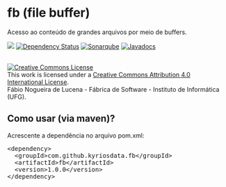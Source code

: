 # fb (file buffer)
Acesso ao conteúdo de grandes arquivos por meio de buffers. 

[<img src="https://api.travis-ci.org/kyriosdata/fb.svg?branch=master">](https://travis-ci.org/kyriosdata/fb)
[![Dependency Status](https://www.versioneye.com/user/projects/581bd12dafb6141c1c4bf023/badge.svg?style=flat-square)](https://www.versioneye.com/user/projects/581bd12dafb6141c1c4bf023)
[![Sonarqube](https://sonarqube.com/api/badges/gate?key=com.github.kyriosdata.fb:fb)](https://sonarqube.com/dashboard/index?id=com.github.kyriosdata.fb%3Afb)
[![Javadocs](http://javadoc.io/badge/com.github.kyriosdata.fb/fb.svg)](http://javadoc.io/doc/com.github.kyriosdata.fb/fb)

<br />
<a rel="license" href="http://creativecommons.org/licenses/by/4.0/">
<img alt="Creative Commons License" style="border-width:0"
 src="https://i.creativecommons.org/l/by/4.0/88x31.png" /></a>
 <br />This work is licensed under a <a rel="license" 
 href="http://creativecommons.org/licenses/by/4.0/">Creative Commons 
 Attribution 4.0 International License</a>. 
 <br />Fábio Nogueira de Lucena - Fábrica de Software - 
 Instituto de Informática (UFG).

## Como usar (via maven)?

Acrescente a dependência no arquivo pom.xml:

<pre>
&lt;dependency&gt;
  &lt;groupId&gt;com.github.kyriosdata.fb&lt;/groupId&gt;
  &lt;artifactId&gt;fb&lt;/artifactId&gt;
  &lt;version&gt;1.0.0&lt;/version&gt;
&lt;/dependency&gt;
</pre>
